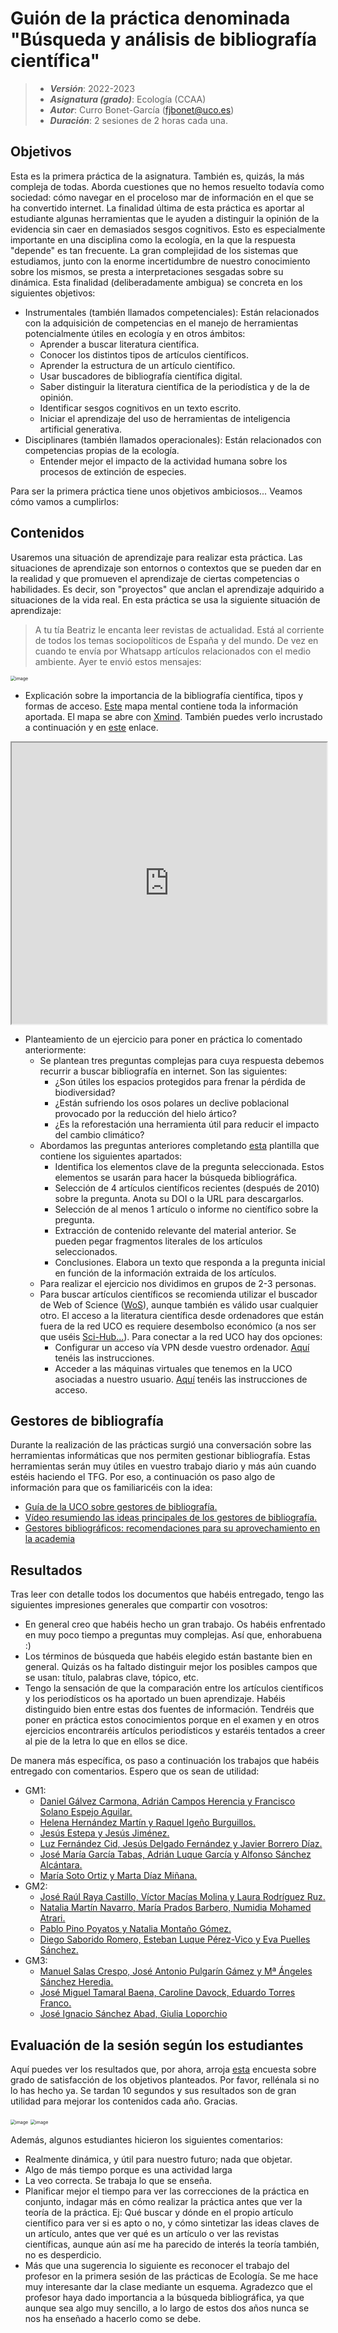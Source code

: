 # Guión de la práctica denominada "Búsqueda y análisis de bibliografía científica"


> + **_Versión_**: 2022-2023
> + **_Asignatura (grado)_**: Ecología (CCAA)
> + **_Autor_**: Curro Bonet-García (fjbonet@uco.es)
> + **_Duración_**:  2 sesiones de 2 horas cada una.



## Objetivos 

Esta es la primera práctica de la asignatura. También es, quizás, la más compleja de todas. Aborda cuestiones que no hemos resuelto todavía como sociedad: cómo navegar en el proceloso mar de información en el que se ha convertido internet. La finalidad última de esta práctica es aportar al estudiante algunas herramientas que le ayuden a distinguir la opinión de la evidencia sin caer en demasiados sesgos cognitivos. Esto es especialmente importante en una disciplina como la ecología, en la que la respuesta "depende" es tan frecuente. La gran complejidad de los sistemas que estudiamos, junto con la enorme incertidumbre de nuestro conocimiento sobre los mismos, se presta a interpretaciones sesgadas sobre su dinámica. Esta finalidad (deliberadamente ambigua) se concreta en los siguientes objetivos:

+ Instrumentales (también llamados competenciales): Están relacionados con la adquisición de competencias en el manejo de herramientas potencialmente útiles en ecología y en otros ámbitos:
   + Aprender a buscar literatura científica.
   + Conocer los distintos tipos de artículos científicos.
   + Aprender la estructura de un artículo científico.
   + Usar buscadores de bibliografía científica digital.
   + Saber distinguir la literatura científica de la periodística y de la de opinión. 
   + Identificar sesgos cognitivos en un texto escrito.
   + Iniciar el aprendizaje del uso de herramientas de inteligencia artificial generativa. 
+ Disciplinares (también llamados operacionales): Están relacionados con competencias propias de la ecología.
   + Entender mejor el impacto de la actividad humana sobre los procesos de extinción de especies. 

Para ser la primera práctica tiene unos objetivos ambiciosos... Veamos cómo vamos a cumplirlos:

 ## Contenidos
Usaremos una situación de aprendizaje para realizar esta práctica. Las situaciones de aprendizaje son entornos o contextos que se pueden dar en la realidad y que promueven el aprendizaje de ciertas competencias o habilidades. Es decir, son "proyectos"  que anclan el aprendizaje adquirido a situaciones de la vida real. En esta práctica se usa la siguiente situación de aprendizaje:

> A tu tía Beatriz le encanta leer revistas de actualidad. Está al corriente de todos los temas sociopolíticos de España y del mundo. De vez en cuando te envía por Whatsapp artículos relacionados con el medio ambiente. Ayer te envió estos mensajes:

<img src="https://github.com/aprendiendo-cosas/P_biblio_ecologia_ccaa/raw/main/imagenes/tiabea.jpg" alt="image" style="zoom:50%;" />























+ Explicación sobre la importancia de la bibliografía científica, tipos y formas de acceso. [Este](https://github.com/aprendiendo-cosas/P_biblio_ecologia_ccaa/raw/2021_2022/presentacion/busqueda_bibliografia.xmind) mapa mental contiene toda la información aportada. El mapa se abre con [Xmind](https://www.xmind.net/). También puedes verlo incrustado a continuación y en [este](https://rawcdn.githack.com/aprendiendo-cosas/P_biblio_ecologia_ccaa/2021_2022/presentacion/bibliografia.html) enlace. 

<iframe
  src="https://rawcdn.githack.com/aprendiendo-cosas/P_biblio_ecologia_ccaa/2021_2022/presentacion/bibliografia.html"
  style="width:100%; height:450px;"
></iframe>


+ Planteamiento de un ejercicio para poner en práctica lo comentado anteriormente:
  + Se plantean tres preguntas complejas para cuya respuesta debemos recurrir a buscar bibliografía en internet. Son las siguientes:
    + ¿Son útiles los espacios protegidos para frenar la pérdida de biodiversidad?
    + ¿Están sufriendo los osos polares un declive poblacional provocado por la reducción del hielo ártico?
    + ¿Es la reforestación una herramienta útil para reducir el impacto del cambio climático?
  + Abordamos las preguntas anteriores completando [esta](https://github.com/aprendiendo-cosas/P_biblio_ecologia_ccaa/raw/2021_2022/ejercicio/plantilla.docx) plantilla que contiene los siguientes apartados:
    + Identifica los elementos clave de la pregunta seleccionada. Estos elementos se usarán para hacer la búsqueda bibliográfica. 
    + Selección de 4 artículos científicos recientes (después de 2010) sobre la pregunta. Anota su DOI o la URL para descargarlos.
    + Selección de al menos 1 artículo o informe no científico sobre la pregunta.
    + Extracción de contenido relevante del material anterior. Se pueden pegar fragmentos literales de los artículos seleccionados.
    + Conclusiones. Elabora un texto que responda a la pregunta inicial en función de la información extraida de los artículos.
  + Para realizar el ejercicio nos dividimos en grupos de 2-3 personas.
  + Para buscar artículos científicos se recomienda utilizar el buscador de Web of Science ([WoS](https://login.webofknowledge.com/)), aunque también es válido usar cualquier otro. El acceso a la literatura científica desde ordenadores que están fuera de la red UCO es requiere desembolso económico (a nos ser que uséis [Sci-Hub...](https://es.wikipedia.org/wiki/Sci-Hub)). Para conectar a la red UCO hay dos opciones:
    + Configurar un acceso vía VPN desde vuestro ordenador. [Aquí](http://www.uco.es/servicios/informatica/conexion-externa-con-openvpn) tenéis las instrucciones.
    + Acceder a las máquinas virtuales que tenemos en la UCO asociadas a nuestro usuario. [Aquí](https://www.uco.es/servicios/informatica/novedades/185-acceso-remoto-a-los-escritorios) tenéis las instrucciones de acceso.

## Gestores de bibliografía

Durante la realización de las prácticas surgió una conversación sobre las herramientas informáticas que nos permiten gestionar bibliografía. Estas herramientas serán muy útiles en vuestro trabajo diario y más aún cuando estéis haciendo el TFG. Por eso, a continuación os paso algo de información para que os familiaricéis con la idea:

+ [Guía de la UCO sobre gestores de bibliografía.](https://biblioguias.uco.es/gestores)
+ [Vídeo resumiendo las ideas principales de los gestores de bibliografía.](https://www.youtube.com/watch?v=irhO95TOdY0)
+ [Gestores bibliográficos: recomendaciones para su aprovechamiento en la academia](https://www.google.com/url?sa=t&rct=j&q=&esrc=s&source=web&cd=&cad=rja&uact=8&ved=2ahUKEwi0qaDo5Zj2AhWOjaQKHcvlDWgQFnoECAMQAQ&url=https%3A%2F%2Fjasolutions.com.co%2Fwp-content%2Fuploads%2F2017%2F04%2FGetoresBibliograficos.pdf&usg=AOvVaw08ocEm3v9UCAYvhWr20_IU)



## Resultados

Tras leer con detalle todos los documentos que habéis entregado, tengo las siguientes impresiones generales que compartir con vosotros:

+ En general creo que habéis hecho un gran trabajo. Os habéis enfrentado en muy poco tiempo a preguntas muy complejas. Así que, enhorabuena :)
+ Los términos de búsqueda que habéis elegido están bastante bien en general. Quizás os ha faltado distinguir mejor los posibles campos que se usan: título, palabras clave, tópico, etc.
+ Tengo la sensación de que la comparación entre los artículos científicos y los periodísticos os ha aportado un buen aprendizaje. Habéis distinguido bien entre estas dos fuentes de información. Tendréis que poner en práctica estos conocimientos porque en el examen y en otros ejercicios encontraréis artículos periodísticos y estaréis tentados a creer al pie de la letra lo que en ellos se dice.

De manera más específica, os paso a continuación los trabajos que habéis entregado con comentarios. Espero que os sean de utilidad:

+ GM1:
  + [Daniel Gálvez Carmona, Adrián Campos Herencia y Francisco Solano Espejo Aguilar.](https://github.com/aprendiendo-cosas/P_biblio_ecologia_ccaa/raw/2021_2022/ejercicio/GM1/ENPs_daniel_adrian_paco.docx)
  + [Helena Hernández Martín y Raquel Igeño Burguillos.](https://github.com/aprendiendo-cosas/P_biblio_ecologia_ccaa/raw/2021_2022/ejercicio/GM1/Osos_Helena_Raquel.docx)
  + [Jesús Estepa y Jesús Jiménez.](https://github.com/aprendiendo-cosas/P_biblio_ecologia_ccaa/raw/2021_2022/ejercicio/GM1/osos_jesuses.docx)
  + [Luz Fernández Cid, Jesús Delgado Fernández y Javier Borrero Díaz.](https://github.com/aprendiendo-cosas/P_biblio_ecologia_ccaa/raw/2021_2022/ejercicio/GM1/osos_luz_jesus_javier.docx)
  + [José María García Tabas, Adrián Luque García y Alfonso Sánchez Alcántara.](https://github.com/aprendiendo-cosas/P_biblio_ecologia_ccaa/raw/2021_2022/ejercicio/GM1/reforestacion_jose_maria_adrian_alfonso.docx)
  + [María Soto Ortiz y Marta Díaz Miñana.](https://github.com/aprendiendo-cosas/P_biblio_ecologia_ccaa/raw/2021_2022/ejercicio/GM1/reforestacion_maria_marta.docx)
+ GM2:
  + [José Raúl Raya Castillo, Víctor Macías Molina y Laura Rodríguez Ruz.](https://github.com/aprendiendo-cosas/P_biblio_ecologia_ccaa/raw/2021_2022/ejercicio/GM2/ENPs_jose_Victor_laura.docx)
  + [Natalia Martín Navarro, María Prados Barbero, Numidia Mohamed Atrari.](https://github.com/aprendiendo-cosas/P_biblio_ecologia_ccaa/raw/2021_2022/ejercicio/GM2/Osos_Natalia_Numidia_Maria.docx)
  + [Pablo Pino Poyatos y Natalia Montaño Gómez.](https://github.com/aprendiendo-cosas/P_biblio_ecologia_ccaa/raw/2021_2022/ejercicio/GM2/Osos_Pablo_Natalia.odt)
  + [Diego Saborido Romero, Esteban Luque Pérez-Vico y Eva Puelles Sánchez.](https://github.com/aprendiendo-cosas/P_biblio_ecologia_ccaa/raw/2021_2022/ejercicio/GM2/Reforestacion_Diego_Eva_Esteban.docx)
+ GM3:
  + [Manuel Salas Crespo, José Antonio Pulgarín Gámez y Mª Ángeles Sánchez Heredia.](https://github.com/aprendiendo-cosas/P_biblio_ecologia_ccaa/raw/2021_2022/ejercicio/GM3/osos_manuel_joseantonio_mangeles.docx)
  + [José Miguel Tamaral Baena, Caroline Davock, Eduardo Torres Franco.](https://github.com/aprendiendo-cosas/P_biblio_ecologia_ccaa/raw/2021_2022/ejercicio/GM3/reforestacion_caroline_eduardo_josemiguel.docx)
  + [José Ignacio Sánchez Abad, Giulia Loporchio](https://github.com/aprendiendo-cosas/P_biblio_ecologia_ccaa/raw/2021_2022/ejercicio/GM3/enps_nacho_giulia.docx)





## Evaluación de la sesión según los estudiantes

Aquí puedes ver los resultados que, por ahora, arroja [esta](https://docs.google.com/forms/d/e/1FAIpQLScbCKaNkzzjV5bH0yek41FO-KS7LtLhT_ilITS_ZR0Z2XJyCA/viewform?usp=sf_link) encuesta sobre grado de satisfacción de los objetivos planteados. Por favor, rellénala si no lo has hecho ya. Se tardan 10 segundos y sus resultados son de gran utilidad para mejorar los contenidos cada año. Gracias.



<img src="https://github.com/aprendiendo-cosas/P_biblio_ecologia_ccaa/raw/2021_2022/imagenes/cumplimiento_objetivos.png" alt="image" style="zoom:50%;" />

<img src="https://github.com/aprendiendo-cosas/P_biblio_ecologia_ccaa/raw/2021_2022/imagenes/desempenio_profesor.png" alt="image" style="zoom:50%;" />



Además, algunos estudiantes hicieron los siguientes comentarios:

+ Realmente dinámica, y útil para nuestro futuro; nada que objetar.
+ Algo de más tiempo porque es una actividad larga
+ La veo correcta. Se trabaja lo que se enseña.
+ Planificar mejor el tiempo para ver las correcciones de la práctica en conjunto, indagar más en cómo realizar la práctica antes que ver la teoría de la práctica. Ej: Qué buscar y dónde en el propio artículo científico para ver si es apto o no, y cómo sintetizar las ideas claves de un artículo, antes que ver qué es un artículo o ver las revistas científicas, aunque aún así me ha parecido de interés la teoría también, no es desperdicio. 
+ Más que una sugerencia lo siguiente es reconocer el trabajo del profesor en la primera sesión de las prácticas de Ecología. Se me hace muy interesante dar la clase mediante un esquema. Agradezco que el profesor haya dado importancia a la búsqueda bibliográfica, ya que aunque sea algo muy sencillo, a lo largo de estos dos años nunca se nos ha enseñado a hacerlo como se debe. 